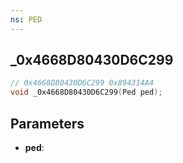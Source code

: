 ```yaml
---
ns: PED
---
```

## _0x4668D80430D6C299

```c
// 0x4668D80430D6C299 0x894314A4
void _0x4668D80430D6C299(Ped ped);
```


## Parameters
* **ped**: 

